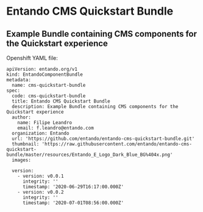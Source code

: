 #  Entando CMS Quickstart Bundle
## Example Bundle containing CMS components for the Quickstart experience

Openshift YAML file:
```
apiVersion: entando.org/v1
kind: EntandoComponentBundle
metadata:
  name: cms-quickstart-bundle
spec:
  code: cms-quickstart-bundle
  title: Entando CMS Quickstart Bundle
  description: Example Bundle containing CMS components for the Quickstart experience
  author:
    name: Filipe Leandro
    email: f.leandro@entando.com
  organization: Entando
  url: 'https://github.com/entando/entando-cms-quickstart-bundle.git'
  thumbnail: 'https://raw.githubusercontent.com/entando/entando-cms-quickstart-bundle/master/resources/Entando_E_Logo_Dark_Blue_BG%404x.png'
  images:
  
  version:
    - version: v0.0.1
      integrity: ''
      timestamp: '2020-06-29T16:17:00.000Z'
    - version: v0.0.2
      integrity: ''
      timestamp: '2020-07-01T08:56:00.000Z'
```
